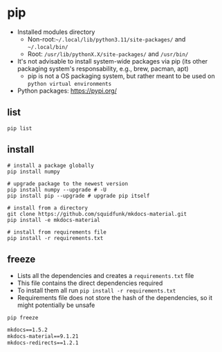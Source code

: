 # pip

- Installed modules directory
  - Non-root:`~/.local/lib/python3.11/site-packages/` and `~/.local/bin/`
  - Root: `/usr/lib/pythonX.X/site-packages/` and `/usr/bin/`
- It's not advisable to install system-wide packages via pip (its other packaging system's responsability, e.g., brew, pacman, apt)
  - pip is not a OS packaging system, but rather meant to be used on `python virtual environments`
- Python packages: <https://pypi.org/>

## list

```shell
pip list
```

## install

```shell
# install a package globally
pip install numpy

# upgrade package to the newest version
pip install numpy --upgrade # -U
pip install pip --upgrade # upgrade pip itself

# install from a directory
git clone https://github.com/squidfunk/mkdocs-material.git
pip install -e mkdocs-material

# install from requirements file
pip install -r requirements.txt
```

## freeze

- Lists all the dependencies and creates a `requirements.txt` file
- This file contains the direct dependencies required
- To install them all run `pip install -r requirements.txt`
- Requirements file does not store the hash of the dependencies, so it might potentially be unsafe

```shell
pip freeze
```

```txt
mkdocs==1.5.2
mkdocs-material==9.1.21
mkdocs-redirects==1.2.1
```
